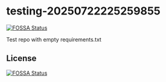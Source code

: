 # testing-20250722225259855
[![FOSSA Status](https://app.fossa.com/api/projects/git%2Bgithub.com%2Fkirogum%2Ftesting-20250722225259855.svg?type=shield)](https://app.fossa.com/projects/git%2Bgithub.com%2Fkirogum%2Ftesting-20250722225259855?ref=badge_shield)

Test repo with empty requirements.txt


## License
[![FOSSA Status](https://app.fossa.com/api/projects/git%2Bgithub.com%2Fkirogum%2Ftesting-20250722225259855.svg?type=large)](https://app.fossa.com/projects/git%2Bgithub.com%2Fkirogum%2Ftesting-20250722225259855?ref=badge_large)